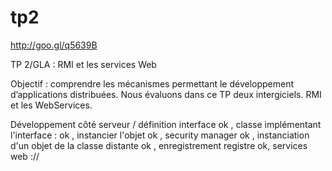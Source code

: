 tp2
===

http://goo.gl/q5639B

TP 2/GLA : RMI et les services Web

Objectif : comprendre les mécanismes permettant le développement d’applications distribuées. 
Nous évaluons dans ce TP deux intergiciels. RMI et les WebServices.

Développement côté serveur / définition interface ok ,
classe implémentant l'interface : ok ,
instancier l'objet ok ,
security manager ok ,
instanciation d'un objet de la classe distante ok ,
enregistrement registre ok,
services web ://

